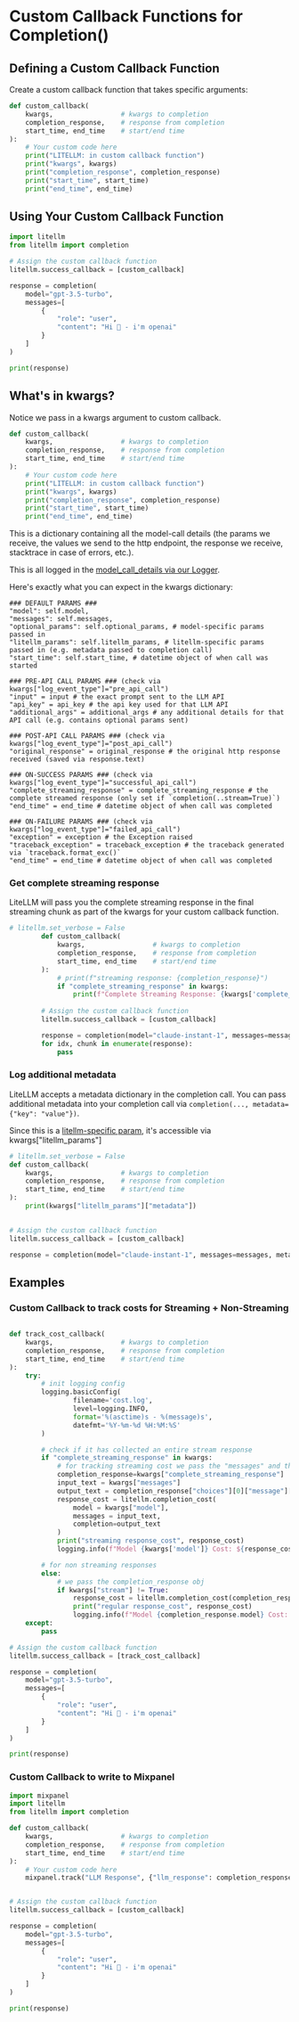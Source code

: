 # Custom Callback Functions for Completion()

## Defining a Custom Callback Function
Create a custom callback function that takes specific arguments:

```python
def custom_callback(
    kwargs,                 # kwargs to completion
    completion_response,    # response from completion
    start_time, end_time    # start/end time
):
    # Your custom code here
    print("LITELLM: in custom callback function")
    print("kwargs", kwargs)
    print("completion_response", completion_response)
    print("start_time", start_time)
    print("end_time", end_time)
```

## Using Your Custom Callback Function

```python
import litellm
from litellm import completion

# Assign the custom callback function
litellm.success_callback = [custom_callback]

response = completion(
    model="gpt-3.5-turbo",
    messages=[
        {
            "role": "user",
            "content": "Hi 👋 - i'm openai"
        }
    ]
)

print(response)

```

## What's in kwargs? 

Notice we pass in a kwargs argument to custom callback. 
```python
def custom_callback(
    kwargs,                 # kwargs to completion
    completion_response,    # response from completion
    start_time, end_time    # start/end time
):
    # Your custom code here
    print("LITELLM: in custom callback function")
    print("kwargs", kwargs)
    print("completion_response", completion_response)
    print("start_time", start_time)
    print("end_time", end_time)
```

This is a dictionary containing all the model-call details (the params we receive, the values we send to the http endpoint, the response we receive, stacktrace in case of errors, etc.). 

This is all logged in the [model_call_details via our Logger](https://github.com/BerriAI/litellm/blob/fc757dc1b47d2eb9d0ea47d6ad224955b705059d/litellm/utils.py#L246).

Here's exactly what you can expect in the kwargs dictionary:
```shell
### DEFAULT PARAMS ### 
"model": self.model,
"messages": self.messages,
"optional_params": self.optional_params, # model-specific params passed in
"litellm_params": self.litellm_params, # litellm-specific params passed in (e.g. metadata passed to completion call)
"start_time": self.start_time, # datetime object of when call was started

### PRE-API CALL PARAMS ### (check via kwargs["log_event_type"]="pre_api_call")
"input" = input # the exact prompt sent to the LLM API
"api_key" = api_key # the api key used for that LLM API 
"additional_args" = additional_args # any additional details for that API call (e.g. contains optional params sent)

### POST-API CALL PARAMS ### (check via kwargs["log_event_type"]="post_api_call")
"original_response" = original_response # the original http response received (saved via response.text)

### ON-SUCCESS PARAMS ### (check via kwargs["log_event_type"]="successful_api_call")
"complete_streaming_response" = complete_streaming_response # the complete streamed response (only set if `completion(..stream=True)`)
"end_time" = end_time # datetime object of when call was completed

### ON-FAILURE PARAMS ### (check via kwargs["log_event_type"]="failed_api_call")
"exception" = exception # the Exception raised
"traceback_exception" = traceback_exception # the traceback generated via `traceback.format_exc()`
"end_time" = end_time # datetime object of when call was completed
```

### Get complete streaming response

LiteLLM will pass you the complete streaming response in the final streaming chunk as part of the kwargs for your custom callback function.

```python
# litellm.set_verbose = False
        def custom_callback(
            kwargs,                 # kwargs to completion
            completion_response,    # response from completion
            start_time, end_time    # start/end time
        ):
            # print(f"streaming response: {completion_response}")
            if "complete_streaming_response" in kwargs: 
                print(f"Complete Streaming Response: {kwargs['complete_streaming_response']}")
        
        # Assign the custom callback function
        litellm.success_callback = [custom_callback]

        response = completion(model="claude-instant-1", messages=messages, stream=True)
        for idx, chunk in enumerate(response): 
            pass
```


### Log additional metadata

LiteLLM accepts a metadata dictionary in the completion call. You can pass additional metadata into your completion call via `completion(..., metadata={"key": "value"})`. 

Since this is a [litellm-specific param](https://github.com/BerriAI/litellm/blob/b6a015404eed8a0fa701e98f4581604629300ee3/litellm/main.py#L235), it's accessible via kwargs["litellm_params"]

```python
# litellm.set_verbose = False
def custom_callback(
    kwargs,                 # kwargs to completion
    completion_response,    # response from completion
    start_time, end_time    # start/end time
):
    print(kwargs["litellm_params"]["metadata"])
    

# Assign the custom callback function
litellm.success_callback = [custom_callback]

response = completion(model="claude-instant-1", messages=messages, metadata={"hello": "world"})
```

## Examples

### Custom Callback to track costs for Streaming + Non-Streaming
```python

def track_cost_callback(
    kwargs,                 # kwargs to completion
    completion_response,    # response from completion
    start_time, end_time    # start/end time
):
    try:
        # init logging config
        logging.basicConfig(
                filename='cost.log',
                level=logging.INFO,
                format='%(asctime)s - %(message)s',
                datefmt='%Y-%m-%d %H:%M:%S'
        )

        # check if it has collected an entire stream response
        if "complete_streaming_response" in kwargs:
            # for tracking streaming cost we pass the "messages" and the output_text to litellm.completion_cost 
            completion_response=kwargs["complete_streaming_response"]
            input_text = kwargs["messages"]
            output_text = completion_response["choices"][0]["message"]["content"]
            response_cost = litellm.completion_cost(
                model = kwargs["model"],
                messages = input_text,
                completion=output_text
            )
            print("streaming response_cost", response_cost)
            logging.info(f"Model {kwargs['model']} Cost: ${response_cost:.8f}")

        # for non streaming responses
        else:
            # we pass the completion_response obj
            if kwargs["stream"] != True:
                response_cost = litellm.completion_cost(completion_response=completion_response)
                print("regular response_cost", response_cost)
                logging.info(f"Model {completion_response.model} Cost: ${response_cost:.8f}")
    except:
        pass

# Assign the custom callback function
litellm.success_callback = [track_cost_callback]

response = completion(
    model="gpt-3.5-turbo",
    messages=[
        {
            "role": "user",
            "content": "Hi 👋 - i'm openai"
        }
    ]
)

print(response)
```
### Custom Callback to write to Mixpanel

```python
import mixpanel
import litellm
from litellm import completion

def custom_callback(
    kwargs,                 # kwargs to completion
    completion_response,    # response from completion
    start_time, end_time    # start/end time
):
    # Your custom code here
    mixpanel.track("LLM Response", {"llm_response": completion_response})


# Assign the custom callback function
litellm.success_callback = [custom_callback]

response = completion(
    model="gpt-3.5-turbo",
    messages=[
        {
            "role": "user",
            "content": "Hi 👋 - i'm openai"
        }
    ]
)

print(response)

```












